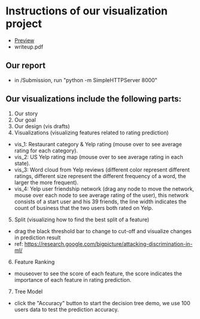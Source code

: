# Instructions of our visualization project

- [Preview](http://creative.colorado.edu/~wemi4704/projects/vis/final/Submission/)
- writeup.pdf

## Our report

- in /Submission, run "python -m SimpleHTTPServer 8000"

## Our visualizations include the following parts:

1) Our story
2) Our goal
3) Our design (vis drafts)
4) Visualizations (visualizing features related to rating prediction)

 - vis_1: Restaurant category & Yelp rating (mouse over to see average rating for each category).
 - vis_2: US Yelp rating map (mouse over to see average rating in each state).
 - vis_3: Word cloud from Yelp reviews (different color represent different ratings, different size represent the different frequency of a word, the larger the more frequent).
 - vis_4: Yelp user friendship network (drag any node to move the network, mouse over each node to see average rating of the user), this network consists of a start user and his 39 friends, the line width indicates the count of business that the two users both rated on Yelp.

5) Split (visualizing how to find the best split of a feature)

 - drag the black threshold bar to change to cut-off and visualize changes in prediction result
 - ref: https://research.google.com/bigpicture/attacking-discrimination-in-ml/
 
6) Feature Ranking
- mouseover to see the score of each feature, the score indicates the importance of each feature in rating prediction.

7) Tree Model
- click the "Accuracy" button to start the decision tree demo, we use 100 users data to test the prediction accuracy.
